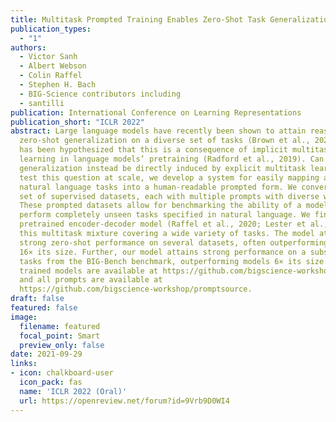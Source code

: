 ```yaml
---
title: Multitask Prompted Training Enables Zero-Shot Task Generalization
publication_types:
  - "1"
authors:
  - Victor Sanh
  - Albert Webson
  - Colin Raffel
  - Stephen H. Bach
  - BIG-Science contributors including
  - santilli
publication: International Conference on Learning Representations
publication_short: "ICLR 2022"
abstract: Large language models have recently been shown to attain reasonable
  zero-shot generalization on a diverse set of tasks (Brown et al., 2020). It
  has been hypothesized that this is a consequence of implicit multitask
  learning in language models’ pretraining (Radford et al., 2019). Can zero-shot
  generalization instead be directly induced by explicit multitask learning? To
  test this question at scale, we develop a system for easily mapping any
  natural language tasks into a human-readable prompted form. We convert a large
  set of supervised datasets, each with multiple prompts with diverse wording.
  These prompted datasets allow for benchmarking the ability of a model to
  perform completely unseen tasks specified in natural language. We fine-tune a
  pretrained encoder-decoder model (Raffel et al., 2020; Lester et al., 2021) on
  this multitask mixture covering a wide variety of tasks. The model attains
  strong zero-shot performance on several datasets, often outperforming models
  16× its size. Further, our model attains strong performance on a subset of
  tasks from the BIG-Bench benchmark, outperforming models 6× its size. All
  trained models are available at https://github.com/bigscience-workshop/t-zero,
  and all prompts are available at
  https://github.com/bigscience-workshop/promptsource.
draft: false
featured: false
image:
  filename: featured
  focal_point: Smart
  preview_only: false
date: 2021-09-29
links:
- icon: chalkboard-user
  icon_pack: fas
  name: 'ICLR 2022 (Oral)'
  url: https://openreview.net/forum?id=9Vrb9D0WI4
---
```

